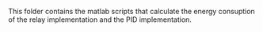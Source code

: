 This folder contains the matlab scripts that calculate the energy consuption of the relay implementation and the PID implementation.
